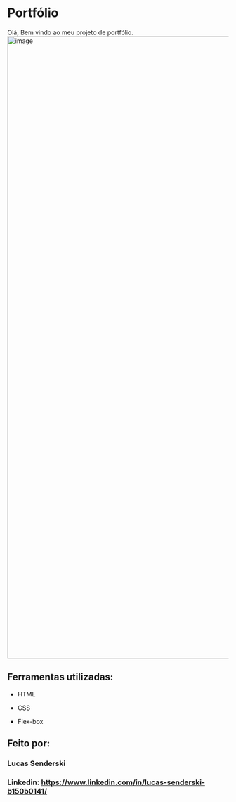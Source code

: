 # Portfólio 
Olá, Bem vindo ao meu projeto de portfólio.
<img width="1416" alt="image" src="https://github.com/lucassenderski/Portfolio-Project/assets/157276613/2d8f8b48-c394-4fd9-a739-aa9c7987e1c9">



## Ferramentas utilizadas:

* HTML

* CSS

* Flex-box

## Feito por:

### Lucas Senderski

### Linkedin: https://www.linkedin.com/in/lucas-senderski-b150b0141/

